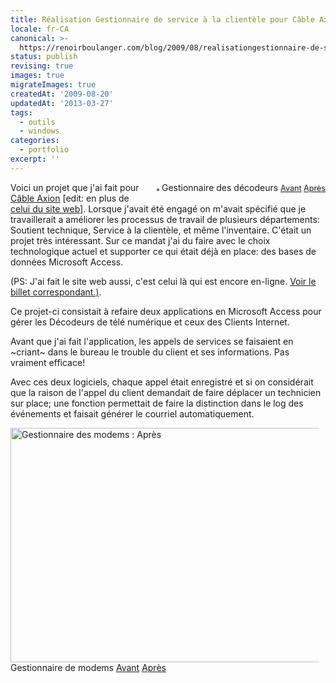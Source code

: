```yaml
---
title: Réalisation Gestionnaire de service à la clientèle pour Câble Axion [2006]
locale: fr-CA
canonical: >-
  https://renoirboulanger.com/blog/2009/08/realisationgestionnaire-de-service-a-la-clientele-pour-cable-axion/
status: publish
revising: true
images: true
migrateImages: true
createdAt: '2009-08-20'
updatedAt: '2013-03-27'
tags:
  - outils
  - windows
categories:
  - portfolio
excerpt: ''
---
```

<!--
migrateLinks:
  external: 1
  waybackMachine:
  - www.axion.ca
migrateImages:
  flickr:
  - 389685480_a81e8ee297
  - 389685536_b80d1d0b54
  - 389685671_c24a14b4d2
  - 389685595_8fa0ffe2b4
  estimated total: 4
-->

<div style="float: right; margin-left: 10px; margin-bottom: 10px;"><img style="border: solid 2px #777777;" src="http://farm1.static.flickr.com/185/389685480_a81e8ee297_m.jpg" alt="" />
Gestionnaire des décodeurs <span style="font-size: 0.9em; margin-top: 0px;">
<a title="Gestionnaire de décodeurs : avant" rel="lightbox[1]" href="http://farm1.static.flickr.com/159/389685536_b80d1d0b54.jpg">Avant</a> <a title="Gestionnaire des décodeurs : Après" rel="lightbox[1]" href="http://farm1.static.flickr.com/185/389685480_a81e8ee297.jpg">Après</a></span></div>
Voici un projet que j'ai fait pour <a href="https://web.archive.org/web/20071201181447/http://www.axion.ca/fr/Beauce">Câble Axion</a> [edit: en plus de <a href="/blog/2009/10/realisation-site-de-cable-axion/">celui du site web</a>]. Lorsque j'avait été engagé on m'avait spécifié que je travaillerait a améliorer les processus de travail de plusieurs départements: Soutient technique, Service à la clientèle, et même l'inventaire. C'était un projet très intéressant.  Sur ce mandat j'ai du faire avec le choix technologique actuel et supporter ce qui était déjà en place: des bases de données Microsoft Access.

<span>(PS: J'ai fait le site web aussi, c'est celui là qui est encore en-ligne. <a href="/blog/2009/10/realisation-site-de-cable-axion/">Voir le billet correspondant.)</a></span>.

<!--more-->

Ce projet-ci consistait à refaire deux applications en Microsoft Access pour gérer les Décodeurs de télé numérique et ceux des Clients Internet.

Avant que j'ai fait l'application, les appels de services se faisaient en ~criant~ dans le bureau le trouble du client et ses informations. Pas vraiment efficace!

Avec ces deux logiciels, chaque appel était enregistré et si on considérait que la raison de l'appel du client demandait de faire déplacer un technicien sur place; une fonction permettait de faire la distinction dans le log des événements et faisait générer le courriel automatiquement.
<div style="margin-right: 10px; margin-top: 10px;"><img src="http://farm1.static.flickr.com/141/389685671_c24a14b4d2.jpg" alt="Gestionnaire des modems : Après" width="500" height="375" />
Gestionnaire de modems <a title="Gestionnaire de modems : Avant" rel="lightbox[1]" href="http://farm1.static.flickr.com/178/389685595_8fa0ffe2b4.jpg">Avant</a> <a title="Gestionnaire de modems : Après" rel="lightbox[1]" href="http://farm1.static.flickr.com/141/389685671_c24a14b4d2.jpg">Après</a></div>
